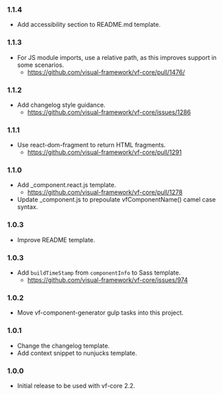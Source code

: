 ### 1.1.4

* Add accessibility section to README.md template.

### 1.1.3

* For JS module imports, use a relative path, as this improves support in some scenarios.
  * https://github.com/visual-framework/vf-core/pull/1476/

### 1.1.2

* Add changelog style guidance.
  * https://github.com/visual-framework/vf-core/issues/1286

### 1.1.1

* Use react-dom-fragment to return HTML fragments.
  * https://github.com/visual-framework/vf-core/pull/1291

### 1.1.0

* Add _component.react.js template.
  * https://github.com/visual-framework/vf-core/pull/1278
* Update _component.js to prepoulate vfComponentName() camel case syntax.

### 1.0.3

* Improve README template.

### 1.0.3

* Add `buildTimeStamp` from `componentInfo` to Sass template.
  * https://github.com/visual-framework/vf-core/issues/974

### 1.0.2

* Move vf-component-generator gulp tasks into this project.

### 1.0.1

* Change the changelog template.
* Add context snippet to nunjucks template.

### 1.0.0

* Initial release to be used with vf-core 2.2.
